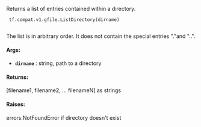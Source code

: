 Returns a list of entries contained within a directory.

```
 tf.compat.v1.gfile.ListDirectory(dirname)
 
```

The list is in arbitrary order. It does not contain the special entries "."and "..".

#### Args:
- **`dirname`** : string, path to a directory


#### Returns:
[filename1, filename2, ... filenameN] as strings

#### Raises:
errors.NotFoundError if directory doesn't exist

